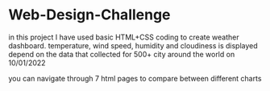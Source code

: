 # Web-Design-Challenge

in this project I have used basic HTML+CSS coding to create weather dashboard.
temperature, wind speed, humidity and cloudiness is displayed depend on the data that collected for 500+ city around the world on 10/01/2022

you can navigate through 7 html pages to compare between different charts

